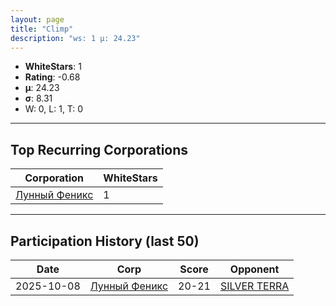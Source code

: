 ```yaml
---
layout: page
title: "Climp"
description: "ws: 1 μ: 24.23"
---
```

- **WhiteStars**: 1
- **Rating**: -0.68
- **μ**: 24.23  
- **σ**: 8.31
- W: 0, L: 1, T: 0

---

## Top Recurring Corporations

| Corporation | WhiteStars |
| --- | --- |
| [Лунный Феникс](https://ws.tsl.rocks/corp/457b7f76314e0ee24752aaf2396afac9027cfbdcca2a9863add962250ccbf389/) | 1 |

---

## Participation History (last 50)

| Date | Corp | Score | Opponent |
| --- | --- | --- | --- |
| 2025-10-08 | [Лунный Феникс](https://ws.tsl.rocks/corp/457b7f76314e0ee24752aaf2396afac9027cfbdcca2a9863add962250ccbf389/) | 20-21 | [SILVER TERRA](https://ws.tsl.rocks/corp/60e0173f2a13dc7ad21bb11315df4bdc5f9bf97737ba3b89c0d035621fc2766f/) |